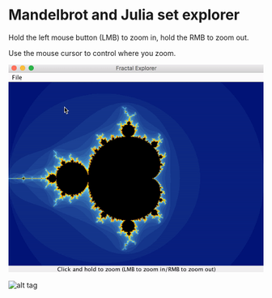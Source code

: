 # Mandelbrot and Julia set explorer

Hold the left mouse button (LMB) to zoom in, hold the RMB to zoom out.

Use the mouse cursor to control where you zoom.


 ![alt tag](images/demo_0.gif)
 
 
 ![alt tag](images/demo_02.gif)
